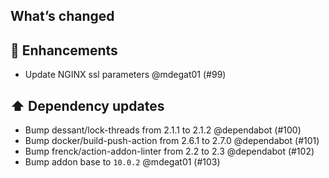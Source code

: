## What’s changed
## 🚀 Enhancements

- Update NGINX ssl parameters @mdegat01 (#99)

## ⬆️ Dependency updates

- Bump dessant/lock-threads from 2.1.1 to 2.1.2 @dependabot (#100)
- Bump docker/build-push-action from 2.6.1 to 2.7.0 @dependabot (#101)
- Bump frenck/action-addon-linter from 2.2 to 2.3 @dependabot (#102)
- Bump addon base to `10.0.2` @mdegat01 (#103)
